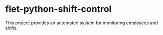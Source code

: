 # flet-python-shift-control
This project provides an automated system for monitoring employees and shifts.

